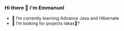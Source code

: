 ### Hi there 👋 i'm Emmanuel




- 🌱 I’m currently learning Advance Java and Hibernate
- 🤔 I’m looking for  projects ideas🧐?

